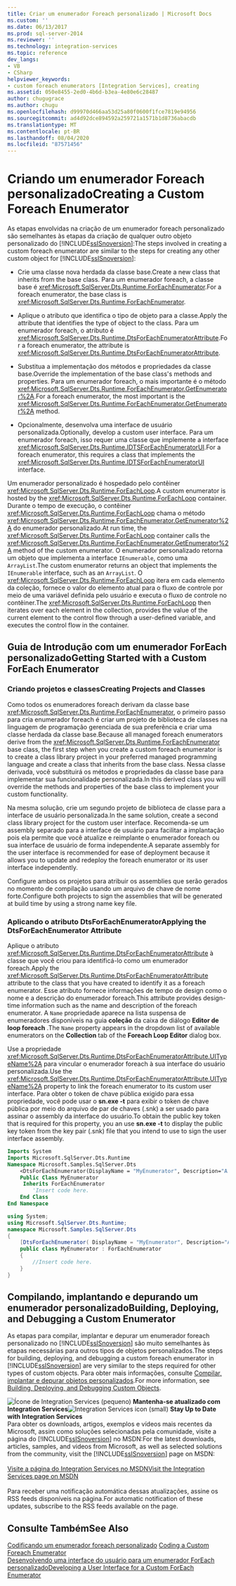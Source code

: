 ```yaml
---
title: Criar um enumerador Foreach personalizado | Microsoft Docs
ms.custom: ''
ms.date: 06/13/2017
ms.prod: sql-server-2014
ms.reviewer: ''
ms.technology: integration-services
ms.topic: reference
dev_langs:
- VB
- CSharp
helpviewer_keywords:
- custom foreach enumerators [Integration Services], creating
ms.assetid: 050e8455-2ed0-4b6d-b3ea-4e80e6c28487
author: chugugrace
ms.author: chugu
ms.openlocfilehash: d99970d466aa53d25a80f0600f1fce7819e94956
ms.sourcegitcommit: ad4d92dce894592a259721a1571b1d8736abacdb
ms.translationtype: MT
ms.contentlocale: pt-BR
ms.lasthandoff: 08/04/2020
ms.locfileid: "87571456"
---
```

# <a name="creating-a-custom-foreach-enumerator"></a><span data-ttu-id="c6da6-102">Criando um enumerador Foreach personalizado</span><span class="sxs-lookup"><span data-stu-id="c6da6-102">Creating a Custom Foreach Enumerator</span></span>
  <span data-ttu-id="c6da6-103">As etapas envolvidas na criação de um enumerador foreach personalizado são semelhantes às etapas da criação de qualquer outro objeto personalizado do [!INCLUDE[ssISnoversion](../../../includes/ssisnoversion-md.md)]:</span><span class="sxs-lookup"><span data-stu-id="c6da6-103">The steps involved in creating a custom foreach enumerator are similar to the steps for creating any other custom object for [!INCLUDE[ssISnoversion](../../../includes/ssisnoversion-md.md)]:</span></span>  
  
-   <span data-ttu-id="c6da6-104">Crie uma classe nova herdada da classe base.</span><span class="sxs-lookup"><span data-stu-id="c6da6-104">Create a new class that inherits from the base class.</span></span> <span data-ttu-id="c6da6-105">Para um enumerador foreach, a classe base é <xref:Microsoft.SqlServer.Dts.Runtime.ForEachEnumerator>.</span><span class="sxs-lookup"><span data-stu-id="c6da6-105">For a foreach enumerator, the base class is <xref:Microsoft.SqlServer.Dts.Runtime.ForEachEnumerator>.</span></span>  
  
-   <span data-ttu-id="c6da6-106">Aplique o atributo que identifica o tipo de objeto para a classe.</span><span class="sxs-lookup"><span data-stu-id="c6da6-106">Apply the attribute that identifies the type of object to the class.</span></span> <span data-ttu-id="c6da6-107">Para um enumerador foreach, o atributo é <xref:Microsoft.SqlServer.Dts.Runtime.DtsForEachEnumeratorAttribute>.</span><span class="sxs-lookup"><span data-stu-id="c6da6-107">For a foreach enumerator, the attribute is <xref:Microsoft.SqlServer.Dts.Runtime.DtsForEachEnumeratorAttribute>.</span></span>  
  
-   <span data-ttu-id="c6da6-108">Substitua a implementação dos métodos e propriedades da classe base.</span><span class="sxs-lookup"><span data-stu-id="c6da6-108">Override the implementation of the base class's methods and properties.</span></span> <span data-ttu-id="c6da6-109">Para um enumerador foreach, o mais importante é o método <xref:Microsoft.SqlServer.Dts.Runtime.ForEachEnumerator.GetEnumerator%2A>.</span><span class="sxs-lookup"><span data-stu-id="c6da6-109">For a foreach enumerator, the most important is the <xref:Microsoft.SqlServer.Dts.Runtime.ForEachEnumerator.GetEnumerator%2A> method.</span></span>  
  
-   <span data-ttu-id="c6da6-110">Opcionalmente, desenvolva uma interface de usuário personalizada.</span><span class="sxs-lookup"><span data-stu-id="c6da6-110">Optionally, develop a custom user interface.</span></span> <span data-ttu-id="c6da6-111">Para um enumerador foreach, isso requer uma classe que implemente a interface <xref:Microsoft.SqlServer.Dts.Runtime.IDTSForEachEnumeratorUI>.</span><span class="sxs-lookup"><span data-stu-id="c6da6-111">For a foreach enumerator, this requires a class that implements the <xref:Microsoft.SqlServer.Dts.Runtime.IDTSForEachEnumeratorUI> interface.</span></span>  
  
 <span data-ttu-id="c6da6-112">Um enumerador personalizado é hospedado pelo contêiner <xref:Microsoft.SqlServer.Dts.Runtime.ForEachLoop>.</span><span class="sxs-lookup"><span data-stu-id="c6da6-112">A custom enumerator is hosted by the <xref:Microsoft.SqlServer.Dts.Runtime.ForEachLoop> container.</span></span> <span data-ttu-id="c6da6-113">Durante o tempo de execução, o contêiner <xref:Microsoft.SqlServer.Dts.Runtime.ForEachLoop> chama o método <xref:Microsoft.SqlServer.Dts.Runtime.ForEachEnumerator.GetEnumerator%2A> do enumerador personalizado.</span><span class="sxs-lookup"><span data-stu-id="c6da6-113">At run time, the <xref:Microsoft.SqlServer.Dts.Runtime.ForEachLoop> container calls the <xref:Microsoft.SqlServer.Dts.Runtime.ForEachEnumerator.GetEnumerator%2A> method of the custom enumerator.</span></span> <span data-ttu-id="c6da6-114">O enumerador personalizado retorna um objeto que implementa a interface `IEnumerable`, como uma `ArrayList`.</span><span class="sxs-lookup"><span data-stu-id="c6da6-114">The custom enumerator returns an object that implements the `IEnumerable` interface, such as an `ArrayList`.</span></span> <span data-ttu-id="c6da6-115">O <xref:Microsoft.SqlServer.Dts.Runtime.ForEachLoop> itera em cada elemento da coleção, fornece o valor do elemento atual para o fluxo de controle por meio de uma variável definida pelo usuário e executa o fluxo de controle no contêiner.</span><span class="sxs-lookup"><span data-stu-id="c6da6-115">The <xref:Microsoft.SqlServer.Dts.Runtime.ForEachLoop> then iterates over each element in the collection, provides the value of the current element to the control flow through a user-defined variable, and executes the control flow in the container.</span></span>  
  
## <a name="getting-started-with-a-custom-foreach-enumerator"></a><span data-ttu-id="c6da6-116">Guia de Introdução com um enumerador ForEach personalizado</span><span class="sxs-lookup"><span data-stu-id="c6da6-116">Getting Started with a Custom ForEach Enumerator</span></span>  
  
### <a name="creating-projects-and-classes"></a><span data-ttu-id="c6da6-117">Criando projetos e classes</span><span class="sxs-lookup"><span data-stu-id="c6da6-117">Creating Projects and Classes</span></span>  
 <span data-ttu-id="c6da6-118">Como todos os enumeradores foreach derivam da classe base <xref:Microsoft.SqlServer.Dts.Runtime.ForEachEnumerator>, o primeiro passo para cria enumerador foreach é criar um projeto de biblioteca de classes na linguagem de programação gerenciada de sua preferência e criar uma classe herdada da classe base.</span><span class="sxs-lookup"><span data-stu-id="c6da6-118">Because all managed foreach enumerators derive from the <xref:Microsoft.SqlServer.Dts.Runtime.ForEachEnumerator> base class, the first step when you create a custom foreach enumerator is to create a class library project in your preferred managed programming language and create a class that inherits from the base class.</span></span> <span data-ttu-id="c6da6-119">Nessa classe derivada, você substituirá os métodos e propriedades da classe base para implementar sua funcionalidade personalizada.</span><span class="sxs-lookup"><span data-stu-id="c6da6-119">In this derived class you will override the methods and properties of the base class to implement your custom functionality.</span></span>  
  
 <span data-ttu-id="c6da6-120">Na mesma solução, crie um segundo projeto de biblioteca de classe para a interface de usuário personalizada.</span><span class="sxs-lookup"><span data-stu-id="c6da6-120">In the same solution, create a second class library project for the custom user interface.</span></span> <span data-ttu-id="c6da6-121">Recomenda-se um assembly separado para a interface de usuário para facilitar a implantação pois ela permite que você atualize e reimplante o enumerador foreach ou sua interface de usuário de forma independente.</span><span class="sxs-lookup"><span data-stu-id="c6da6-121">A separate assembly for the user interface is recommended for ease of deployment because it allows you to update and redeploy the foreach enumerator or its user interface independently.</span></span>  
  
 <span data-ttu-id="c6da6-122">Configure ambos os projetos para atribuir os assemblies que serão gerados no momento de compilação usando um arquivo de chave de nome forte.</span><span class="sxs-lookup"><span data-stu-id="c6da6-122">Configure both projects to sign the assemblies that will be generated at build time by using a strong name key file.</span></span>  
  
### <a name="applying-the-dtsforeachenumerator-attribute"></a><span data-ttu-id="c6da6-123">Aplicando o atributo DtsForEachEnumerator</span><span class="sxs-lookup"><span data-stu-id="c6da6-123">Applying the DtsForEachEnumerator Attribute</span></span>  
 <span data-ttu-id="c6da6-124">Aplique o atributo <xref:Microsoft.SqlServer.Dts.Runtime.DtsForEachEnumeratorAttribute> à classe que você criou para identificá-lo como um enumerador foreach.</span><span class="sxs-lookup"><span data-stu-id="c6da6-124">Apply the <xref:Microsoft.SqlServer.Dts.Runtime.DtsForEachEnumeratorAttribute> attribute to the class that you have created to identify it as a foreach enumerator.</span></span> <span data-ttu-id="c6da6-125">Esse atributo fornece informações de tempo de design como o nome e a descrição do enumerador foreach.</span><span class="sxs-lookup"><span data-stu-id="c6da6-125">This attribute provides design-time information such as the name and description of the foreach enumerator.</span></span> <span data-ttu-id="c6da6-126">A `Name` propriedade aparece na lista suspensa de enumeradores disponíveis na guia **coleção** da caixa de diálogo **Editor de loop foreach** .</span><span class="sxs-lookup"><span data-stu-id="c6da6-126">The `Name` property appears in the dropdown list of available enumerators on the **Collection** tab of the **Foreach Loop Editor** dialog box.</span></span>  
  
 <span data-ttu-id="c6da6-127">Use a propriedade <xref:Microsoft.SqlServer.Dts.Runtime.DtsForEachEnumeratorAttribute.UITypeName%2A> para vincular o enumerador foreach à sua interface do usuário personalizada.</span><span class="sxs-lookup"><span data-stu-id="c6da6-127">Use the <xref:Microsoft.SqlServer.Dts.Runtime.DtsForEachEnumeratorAttribute.UITypeName%2A> property to link the foreach enumerator to its custom user interface.</span></span> <span data-ttu-id="c6da6-128">Para obter o token de chave pública exigido para essa propriedade, você pode usar o **sn.exe -t** para exibir o token de chave pública por meio do arquivo de par de chaves (.snk) a ser usado para assinar o assembly da interface do usuário.</span><span class="sxs-lookup"><span data-stu-id="c6da6-128">To obtain the public key token that is required for this property, you an use **sn.exe -t** to display the public key token from the key pair (.snk) file that you intend to use to sign the user interface assembly.</span></span>  
  
```vb  
Imports System  
Imports Microsoft.SqlServer.Dts.Runtime  
Namespace Microsoft.Samples.SqlServer.Dts  
    <DtsForEachEnumerator(DisplayName = "MyEnumerator", Description="A sample custom enumerator", UITypeName="FullyQualifiedTypeName,AssemblyName,Version=1.00.000.00,Culture=Neutral,PublicKeyToken=<publickeytoken>")> _   
    Public Class MyEnumerator  
     Inherits ForEachEnumerator  
        'Insert code here.  
    End Class  
End Namespace  
```  
  
```csharp  
using System;  
using Microsoft.SqlServer.Dts.Runtime;  
namespace Microsoft.Samples.SqlServer.Dts  
{  
    [DtsForEachEnumerator( DisplayName = "MyEnumerator", Description="A sample custom enumerator", UITypeName="FullyQualifiedTypeName,AssemblyName,Version=1.00.000.00,Culture=Neutral,PublicKeyToken=<publickeytoken>")]  
    public class MyEnumerator : ForEachEnumerator  
    {  
        //Insert code here.  
    }  
}  
```  
  
## <a name="building-deploying-and-debugging-a-custom-enumerator"></a><span data-ttu-id="c6da6-129">Compilando, implantando e depurando um enumerador personalizado</span><span class="sxs-lookup"><span data-stu-id="c6da6-129">Building, Deploying, and Debugging a Custom Enumerator</span></span>  
 <span data-ttu-id="c6da6-130">As etapas para compilar, implantar e depurar um enumerador foreach personalizado no [!INCLUDE[ssISnoversion](../../../includes/ssisnoversion-md.md)] são muito semelhantes às etapas necessárias para outros tipos de objetos personalizados.</span><span class="sxs-lookup"><span data-stu-id="c6da6-130">The steps for building, deploying, and debugging a custom foreach enumerator in [!INCLUDE[ssISnoversion](../../../includes/ssisnoversion-md.md)] are very similar to the steps required for other types of custom objects.</span></span> <span data-ttu-id="c6da6-131">Para obter mais informações, consulte [Compilar, implantar e depurar objetos personalizados](../building-deploying-and-debugging-custom-objects.md).</span><span class="sxs-lookup"><span data-stu-id="c6da6-131">For more information, see [Building, Deploying, and Debugging Custom Objects](../building-deploying-and-debugging-custom-objects.md).</span></span>  
  
<span data-ttu-id="c6da6-132">![Ícone de Integration Services (pequeno)](../../media/dts-16.gif "Ícone do Integration Services (pequeno)")  **Mantenha-se atualizado com Integration Services**</span><span class="sxs-lookup"><span data-stu-id="c6da6-132">![Integration Services icon (small)](../../media/dts-16.gif "Integration Services icon (small)")  **Stay Up to Date with Integration Services**</span></span><br /> <span data-ttu-id="c6da6-133">Para obter os downloads, artigos, exemplos e vídeos mais recentes da Microsoft, assim como soluções selecionadas pela comunidade, visite a página do [!INCLUDE[ssISnoversion](../../../includes/ssisnoversion-md.md)] no MSDN:</span><span class="sxs-lookup"><span data-stu-id="c6da6-133">For the latest downloads, articles, samples, and videos from Microsoft, as well as selected solutions from the community, visit the [!INCLUDE[ssISnoversion](../../../includes/ssisnoversion-md.md)] page on MSDN:</span></span><br /><br /> [<span data-ttu-id="c6da6-134">Visite a página do Integration Services no MSDN</span><span class="sxs-lookup"><span data-stu-id="c6da6-134">Visit the Integration Services page on MSDN</span></span>](https://go.microsoft.com/fwlink/?LinkId=136655)<br /><br /> <span data-ttu-id="c6da6-135">Para receber uma notificação automática dessas atualizações, assine os RSS feeds disponíveis na página.</span><span class="sxs-lookup"><span data-stu-id="c6da6-135">For automatic notification of these updates, subscribe to the RSS feeds available on the page.</span></span>  
  
## <a name="see-also"></a><span data-ttu-id="c6da6-136">Consulte Também</span><span class="sxs-lookup"><span data-stu-id="c6da6-136">See Also</span></span>  
 <span data-ttu-id="c6da6-137">[Codificando um enumerador foreach personalizado](coding-a-custom-foreach-enumerator.md) </span><span class="sxs-lookup"><span data-stu-id="c6da6-137">[Coding a Custom Foreach Enumerator](coding-a-custom-foreach-enumerator.md) </span></span>  
 [<span data-ttu-id="c6da6-138">Desenvolvendo uma interface do usuário para um enumerador ForEach personalizado</span><span class="sxs-lookup"><span data-stu-id="c6da6-138">Developing a User Interface for a Custom ForEach Enumerator</span></span>](developing-a-user-interface-for-a-custom-foreach-enumerator.md)  
  
  
